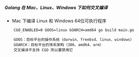##### Golang 在 Mac、Linux、Windows 下如何交叉编译

* Mac 下编译 Linux 和 Windows 64位可执行程序
```text
    CGO_ENABLED=0 GOOS=linux GOARCH=amd64 go build main.go

    GOOS：目标平台的操作系统（darwin、freebsd、linux、windows）
    GOARCH：目标平台的体系架构（386、amd64、arm）
    交叉编译不支持 CGO 所以要禁用它
```
